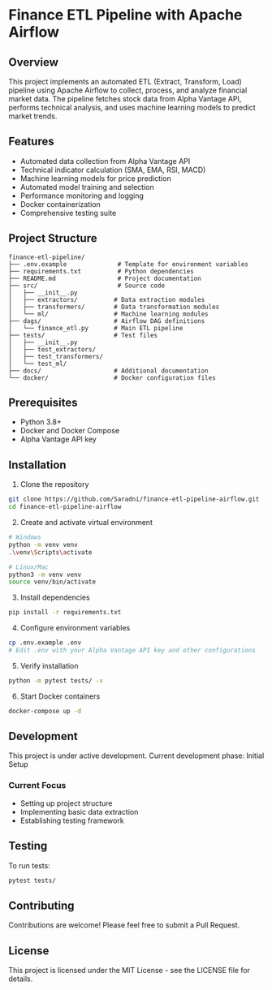 # Finance ETL Pipeline with Apache Airflow

## Overview
This project implements an automated ETL (Extract, Transform, Load) pipeline using Apache Airflow to collect, process, and analyze financial market data. The pipeline fetches stock data from Alpha Vantage API, performs technical analysis, and uses machine learning models to predict market trends.

## Features
- Automated data collection from Alpha Vantage API
- Technical indicator calculation (SMA, EMA, RSI, MACD)
- Machine learning models for price prediction
- Automated model training and selection
- Performance monitoring and logging
- Docker containerization
- Comprehensive testing suite

## Project Structure
```
finance-etl-pipeline/
├── .env.example              # Template for environment variables
├── requirements.txt          # Python dependencies
├── README.md                 # Project documentation
├── src/                      # Source code
│   ├── __init__.py
│   ├── extractors/          # Data extraction modules
│   ├── transformers/        # Data transformation modules
│   └── ml/                  # Machine learning modules
├── dags/                    # Airflow DAG definitions
│   └── finance_etl.py       # Main ETL pipeline
├── tests/                   # Test files
│   ├── __init__.py
│   ├── test_extractors/
│   ├── test_transformers/
│   └── test_ml/
├── docs/                    # Additional documentation
└── docker/                  # Docker configuration files
```

## Prerequisites
- Python 3.8+
- Docker and Docker Compose
- Alpha Vantage API key

## Installation
1. Clone the repository
```bash
git clone https://github.com/Saradni/finance-etl-pipeline-airflow.git
cd finance-etl-pipeline-airflow
```

2. Create and activate virtual environment
```bash
# Windows
python -m venv venv
.\venv\Scripts\activate

# Linux/Mac
python3 -m venv venv
source venv/bin/activate
```

3. Install dependencies
```bash
pip install -r requirements.txt
```

4. Configure environment variables
```bash
cp .env.example .env
# Edit .env with your Alpha Vantage API key and other configurations
```

5. Verify installation
```bash
python -m pytest tests/ -v
```

6. Start Docker containers
```bash
docker-compose up -d
```

## Development
This project is under active development. Current development phase: Initial Setup

### Current Focus
- Setting up project structure
- Implementing basic data extraction
- Establishing testing framework

## Testing
To run tests:
```bash
pytest tests/
```

## Contributing
Contributions are welcome! Please feel free to submit a Pull Request.

## License
This project is licensed under the MIT License - see the LICENSE file for details.